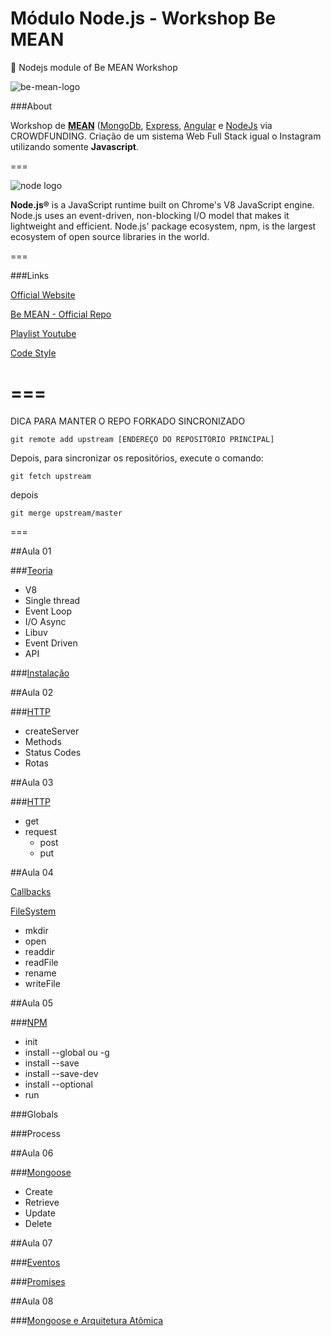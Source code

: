 # Módulo Node.js - Workshop Be MEAN

:beginner: Nodejs module of Be MEAN Workshop

![be-mean-logo](https://camo.githubusercontent.com/1a286c9f755fd3565a692c42b38c34495e44ac68/687474703a2f2f7765627363686f6f6c2e696f2f62656d65616e2f696d616765732f6c6f676f2e706e67)

###About

Workshop de [**MEAN**](http://mean.io/) ([MongoDb](https://www.mongodb.org/), [Express](http://expressjs.com/), [Angular](https://angularjs.org/) e [NodeJs](https://nodejs.org/en/) via CROWDFUNDING. Criação de um sistema Web Full Stack igual o Instagram utilizando somente **Javascript**.

===

![node logo](https://nodeblog.files.wordpress.com/2011/07/nodejs.png)


**Node.js®** is a JavaScript runtime built on Chrome's V8 JavaScript engine. Node.js uses an event-driven, non-blocking I/O model that makes it lightweight and efficient. Node.js' package ecosystem, npm, is the largest ecosystem of open source libraries in the world.

===

###Links

[Official Website](https://nodejs.org)

[Be MEAN - Official Repo](https://github.com/Webschool-io/be-mean-instagram)

[Playlist Youtube](https://www.youtube.com/playlist?list=PL77JVjKTJT2hP_lxL88oDo2rJvOskpGfJ)

[Code Style](https://github.com/Webschool-io/be-mean-instagram/blob/master/Apostila/module-nodejs/pt-br/code-style.md)

===
===
DICA PARA MANTER O REPO FORKADO SINCRONIZADO

```
git remote add upstream [ENDEREÇO DO REPOSITÓRIO PRINCIPAL]
```
Depois, para sincronizar os repositórios, execute o comando:

```
git fetch upstream
```
depois

```
git merge upstream/master
```

===



##Aula 01

###[Teoria](https://github.com/Webschool-io/be-mean-instagram/blob/master/Apostila/module-nodejs/pt-br/theory.md)

- V8
- Single thread
- Event Loop
- I/O Async
- Libuv
- Event Driven
- API

###[Instalação](https://github.com/Webschool-io/be-mean-instagram/blob/master/Apostila/module-nodejs/pt-br/installation.md)

##Aula 02

###[HTTP](https://github.com/Webschool-io/be-mean-instagram/blob/master/Apostila/module-nodejs/pt-br/http.md)

- createServer
- Methods
- Status Codes
- Rotas

##Aula 03

###[HTTP](https://github.com/Webschool-io/be-mean-instagram/blob/master/Apostila/module-nodejs/pt-br/http.md)

- get
- request
  - post
  - put

##Aula 04

[Callbacks](https://github.com/Webschool-io/be-mean-instagram/blob/master/Apostila/module-nodejs/pt-br/callback.md)

[FileSystem](https://github.com/Webschool-io/be-mean-instagram/tree/master/Apostila/module-nodejs/src/filesystem)

- mkdir
- open
- readdir
- readFile
- rename
- writeFile

##Aula 05

###[NPM](https://github.com/Webschool-io/be-mean-instagram/blob/master/Apostila/module-nodejs/pt-br/npm.md)

- init
- install --global ou -g
- install --save
- install --save-dev
- install --optional
- run

###Globals

###Process

##Aula 06

###[Mongoose](https://github.com/Webschool-io/be-mean-instagram/blob/master/Apostila/module-nodejs/pt-br/mongoose.md)

- Create
- Retrieve
- Update
- Delete


##Aula 07

###[Eventos](https://github.com/Webschool-io/be-mean-instagram/blob/master/Apostila/module-nodejs/pt-br/events.md)

###[Promises](https://github.com/Webschool-io/be-mean-instagram/blob/master/Apostila/module-nodejs/pt-br/promise.md)


##Aula 08

###[Mongoose e Arquitetura Atômica](https://github.com/Webschool-io/be-mean-instagram/blob/master/Apostila/module-nodejs/pt-br/mongoose-atomic-design.md)



